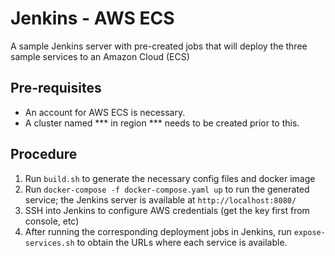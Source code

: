 # Jenkins - AWS ECS 
A sample Jenkins server with pre-created jobs that will deploy the three sample services to an Amazon Cloud (ECS)

## Pre-requisites
- An account for AWS ECS is necessary.
- A cluster named *** in region *** needs to be created prior to this.

## Procedure
1. Run `build.sh` to generate the necessary config files and docker image
1. Run `docker-compose -f docker-compose.yaml up` to run the generated service; the Jenkins server is available at `http://localhost:8080/`
1. SSH into Jenkins to configure AWS credentials (get the key first from console, etc)
1. After running the corresponding deployment jobs in Jenkins, run `expose-services.sh` to obtain the URLs where each service is available. 
